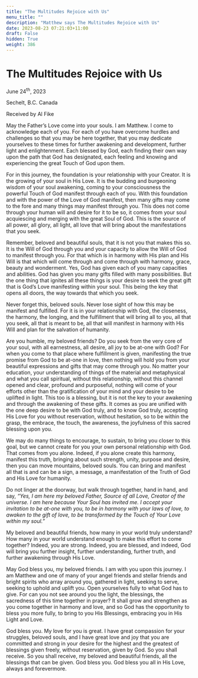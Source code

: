 ```yaml
---
title: "The Multitudes Rejoice with Us"
menu_title: ""
description: "Matthew says The Multitudes Rejoice with Us"
date: 2023-08-23 07:21:03+11:00
draft: False
hidden: True
weight: 386
---
```

# The Multitudes Rejoice with Us 

June 24<sup>th</sup>, 2023

Sechelt, B.C. Canada

Received by Al Fike  



May the Father’s Love come into your souls. I am Matthew. I come to acknowledge each of you. For each of you have overcome hurdles and challenges so that you may be here together, that you may dedicate yourselves to these times for further awakening and development, further light and enlightenment. Each blessed by God, each finding their own way upon the path that God has designated, each feeling and knowing and experiencing the great Touch of God upon them.

For in this journey, the foundation is your relationship with your Creator. It is the growing of your soul in His Love. It is the budding and burgeoning wisdom of your soul awakening, coming to your consciousness the powerful Touch of God manifest through each of you. With this foundation and with the power of the Love of God manifest, then many gifts may come to the fore and many things may manifest through you. This does not come through your human will and desire for it to be so, it comes from your soul acquiescing and merging with the great Soul of God. This is the source of all power, all glory, all light, all love that will bring about the manifestations that you seek. 

Remember, beloved and beautiful souls, that it is not you that makes this so. It is the Will of God through you and your capacity to allow the Will of God to manifest through you. For that which is in harmony with His plan and His Will is that which will come through and come through with harmony, grace, beauty and wonderment. Yes, God has given each of you many capacities and abilities. God has given you many gifts filled with many possibilities. But the one thing that ignites all these things is your desire to seek the great gift that is God’s Love manifesting within your soul. This being the key that opens all doors, the way towards that which you seek. 

Never forget this, beloved souls. Never lose sight of how this may be manifest and fulfilled. For it is in your relationship with God, the closeness, the harmony, the longing, and the fulfillment that will bring  all to you, all that you seek, all that is meant to be, all that will manifest in harmony with His Will and plan for the salvation of humanity. 

Are you humble, my beloved friends? Do you seek from the very core of your soul, with all earnestness, all desire, all joy to be at-one with God? For when you come to that place where fulfillment is given, manifesting the true promise from God to be at-one in love, then nothing will hold you from your beautiful expressions and gifts that may come through you. 
No matter your education, your understanding of things of the material and metaphysical and what you call spiritual, without this relationship, without this channel opened and clear,  profound and purposeful, nothing will come of your efforts other than the gratification of your mind and your desire to be uplifted in light. This too is a blessing, but it is not the key to your awakening and through the awakening of these gifts. It comes as you are unified with the one deep desire to be with God truly, and to know God truly, accepting His Love for you without reservation, without hesitation, so to be within the grasp, the embrace, the touch, the awareness, the joyfulness of this sacred blessing upon you.

We may do many things to encourage, to sustain, to bring you closer to this goal, but we cannot create for you your own personal relationship with God. That comes from you alone. Indeed, if you alone create this harmony, manifest this truth, bringing about such strength, unity, purpose and desire, then you can move mountains, beloved souls. You can bring and manifest all that is and can be a sign, a message, a manifestation of the Truth of God and His Love for humanity. 

Do not linger at the doorway, but walk through together, hand in hand, and say, *“Yes, I am here my beloved Father, Source of all Love, Creator of the universe. I am here because Your Soul has invited me. I accept your invitation to be at-one with you, to be in harmony with your laws of love, to awaken to the gift of love, to be transformed by the Touch of Your Love within my soul.”* 

My beloved and beautiful friends, how many in your world truly understand? How many in your world understand enough to make this effort to come together? Indeed, you are strong. Indeed, you are blessed, and indeed, God will bring you further insight, further understanding, further truth, and further awakening through His Love.

May God bless you, my beloved friends. I am with you upon this journey. I am Matthew and one of many of your angel friends and stellar friends and bright spirits who array around you, gathered in light, seeking to serve, seeking to uphold and uplift you. Open yourselves fully to what God has to give. For can you not see around you the light, the blessings, the sacredness of this time together in prayer? It shall grow and strengthen as you come together in harmony and love, and so God has the opportunity to bless you more fully, to bring to you His Blessings, embracing you in His Light and Love. 

God bless you. My love for you is great. I have great compassion for your struggles, beloved souls, and I have great love and joy that you are committed and strong in your desire for the highest and the greatest of blessings given freely, without reservation, given by God. So you shall receive. So you shall receive, my beloved and beautiful friends, all the blessings that can be given. God bless you. God bless you all in His Love, always and forevermore.